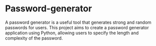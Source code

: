 # Password-generator
A password generator is a useful tool that generates strong and  random passwords for users. This project aims to create a password generator application using Python, allowing users to  specify the length and complexity of the password.  
